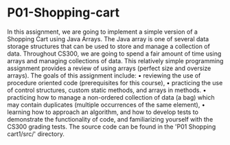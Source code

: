 # P01-Shopping-cart
In this assignment, we are going to implement a simple version of a Shopping Cart using Java
Arrays. The Java array is one of several data storage structures that can be used to store and
manage a collection of data. Throughout CS300, we are going to spend a fair amount of time
using arrays and managing collections of data. This relatively simple programming assignment
provides a review of using arrays (perfect size and oversize arrays).
The goals of this assignment include:
• reviewing the use of procedure oriented code (prerequisites for this course),
• practicing the use of control structures, custom static methods, and arrays in methods.
• practicing how to manage a non-ordered collection of data (a bag) which may contain
duplicates (multiple occurrences of the same element),
• learning how to approach an algorithm, and how to develop tests to demonstrate the
functionality of code, and familiarizing yourself with the CS300 grading tests.
The source code can be found in the 'P01 Shopping cart1/src/' directory.
